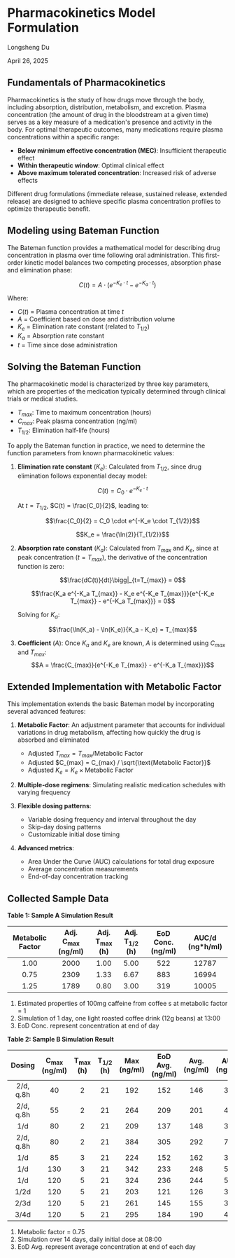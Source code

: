 # **Pharmacokinetics Model Formulation**

Longsheng Du

April 26, 2025

## Fundamentals of Pharmacokinetics

Pharmacokinetics is the study of how drugs move through the body, including absorption, distribution, metabolism, and excretion. Plasma concentration (the amount of drug in the bloodstream at a given time) serves as a key measure of a medication's presence and activity in the body. For optimal therapeutic outcomes, many medications require plasma concentrations within a specific range:

* **Below minimum effective concentration (MEC)**: Insufficient therapeutic effect
* **Within therapeutic window**: Optimal clinical effect
* **Above maximum tolerated concentration**: Increased risk of adverse effects

Different drug formulations (immediate release, sustained release, extended release) are designed to achieve specific plasma concentration profiles to optimize therapeutic benefit.

## Modeling using Bateman Function

The Bateman function provides a mathematical model for describing drug concentration in plasma over time following oral administration. This first-order kinetic model balances two competing processes, absorption phase and elimination phase:

$$
C(t) = A \cdot (e^{-K_e \cdot t} - e^{-K_a \cdot t})
$$

Where:
* $C(t)$ = Plasma concentration at time $t$
* $A$ = Coefficient based on dose and distribution volume
* $K_e$ = Elimination rate constant (related to $T_{1/2}$)
* $K_a$ = Absorption rate constant
* $t$ = Time since dose administration

## Solving the Bateman Function

The pharmacokinetic model is characterized by three key parameters, which are properties of the medication typically determined through clinical trials or medical studies. 

* $T_{max}$: Time to maximum concentration (hours)
* $C_{max}$: Peak plasma concentration (ng/ml)
* $T_{1/2}$: Elimination half-life (hours)

To apply the Bateman function in practice, we need to determine the function parameters from known pharmacokinetic values:

1. **Elimination rate constant** ($K_e$): Calculated from ${T_{1/2}}$, since drug elimination follows exponential decay model:

   $$C(t) = C_0 \cdot e^{-K_e \cdot t}$$

   At $t = T_{1/2}$, $C(t) = \frac{C_0}{2}$, leading to:

   $$\frac{C_0}{2} = C_0 \cdot e^{-K_e \cdot T_{1/2}}$$

   $$K_e = \frac{\ln(2)}{T_{1/2}}$$

2. **Absorption rate constant** ($K_a$): Calculated from $T_{max}$ and $K_e$, since at peak concentration ($t = T_{max}$), the derivative of the concentration function is zero:

   $$\frac{dC(t)}{dt}\bigg|_{t=T_{max}} = 0$$

   $$\frac{K_a e^{-K_a T_{max}} - K_e e^{-K_e T_{max}}}{e^{-K_e T_{max}} - e^{-K_a T_{max}}} = 0$$

   Solving for $K_a$:

   $$\frac{\ln(K_a) - \ln(K_e)}{K_a - K_e} = T_{max}$$

3. **Coefficient** ($A$): Once $K_a$ and $K_e$ are known, $A$ is determined using $C_{max}$ and $T_{max}$:
   $$A = \frac{C_{max}}{e^{-K_e T_{max}} - e^{-K_a T_{max}}}$$

## Extended Implementation with Metabolic Factor

This implementation extends the basic Bateman model by incorporating several advanced features:

1. **Metabolic Factor**: An adjustment parameter that accounts for individual variations in drug metabolism, affecting how quickly the drug is absorbed and eliminated
   - Adjusted $T_{max} = T_{max} / \text{Metabolic Factor}$
   - Adjusted $C_{max} = C_{max} / \sqrt{\text{Metabolic Factor}}$
   - Adjusted $K_e = K_e \times \text{Metabolic Factor}$

2. **Multiple-dose regimens**: Simulating realistic medication schedules with varying frequency

3. **Flexible dosing patterns**:
   - Variable dosing frequency and interval throughout the day
   - Skip-day dosing patterns
   - Customizable initial dose timing

4. **Advanced metrics**:
   - Area Under the Curve (AUC) calculations for total drug exposure
   - Average concentration measurements
   - End-of-day concentration tracking

## Collected Sample Data

**Table 1: Sample A Simulation Result**

| Metabolic Factor | Adj. $\mathbf{C_{max}}$ (ng/ml) | Adj. $\mathbf{T_{max}}$ (h) | Adj. $\mathbf{T_{1/2}}$ (h) | EoD Conc. (ng/ml)|  AUC/d (ng*h/ml)  |
|:----------------:|:-------------------------------:|:---------------------------:|:---------------------------:|:----------------:|:-----------------:|
|     1.00         |            2000                 |            1.00             |            5.00             |        522       |     12787         |
|     0.75         |            2309                 |            1.33             |            6.67             |        883       |     16994         |
|     1.25         |            1789                 |            0.80             |            3.00             |        319       |     10005         |
1. Estimated properties of 100mg caffeine from coffee s at metabolic factor = 1
2. Simulation of 1 day, one light roasted coffee drink (12g beans) at 13:00
3. EoD Conc. represent concentration at end of day

**Table 2: Sample B Simulation Result**

|   Dosing   | $\mathbf{C_{max}}$ (ng/ml) | $\mathbf{T_{max}}$ (h) | $\mathbf{T_{1/2}}$ (h) | Max (ng/ml) | EoD Avg. (ng/ml) | Avg. (ng/ml)  | AUC/d (ng*h/ml) |
|:----------:|:--------------------------:|:----------------------:|:----------------------:|:-----------:|:----------------:|:-------------:|:---------------:|
|  2/d, q.8h |            40              |            2           |            21          |    192      |        152       |      146      |     3504        |
|  2/d, q.8h |            55              |            2           |            21          |    264      |        209       |      201      |     4818        |
|     1/d    |            80              |            2           |            21          |    209      |        137       |      148      |     3552        |
|  2/d, q.8h |            80              |            2           |            21          |    384      |        305       |      292      |     7008        |
|     1/d    |            85              |            3           |            21          |    224      |        152       |      162      |     3895        |
|     1/d    |            130             |            3           |            21          |    342      |        233       |      248      |     5957        |
|     1/d    |            120             |            5           |            21          |    324      |        236       |      244      |     5854        |
|    1/2d    |            120             |            5           |            21          |    203      |        121       |      126      |     3035        |
|    2/3d    |            120             |            5           |            21          |    261      |        145       |      155      |     3725        |
|    3/4d    |            120             |            5           |            21          |    295      |        184       |      190      |     4551        |
1. Metabolic factor = 0.75
2. Simulation over 14 days, daily initial dose at 08:00
3. EoD Avg. represent average concentration at end of each day
